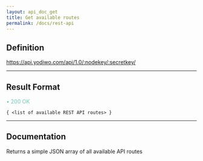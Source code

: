 ```yaml
---
layout: api_doc_get
title: Get available routes
permalink: /docs/rest-api
---
```


## Definition
https://api.yodiwo.com/api/1.0/:nodekey/:secretkey/
- - - -

## Result Format

  <span style="color: #6ccdb2;">• 200 OK</span>

    { <list of available REST API routes> }

- - - -

## Documentation
Returns a simple JSON array of all available API routes
